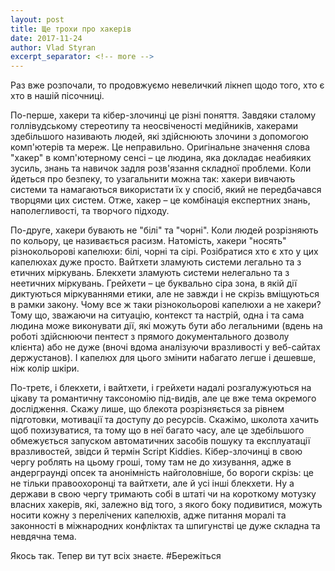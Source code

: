 ```yaml
---
layout: post
title: Ще трохи про хакерів
date: 2017-11-24
author: Vlad Styran
excerpt_separator: <!-- more -->
---
```


Раз вже розпочали, то продовжуємо невеличкий лікнеп щодо того, хто є хто в нашій пісочниці.

По-перше, хакери та кібер-злочинці це різні поняття. Завдяки сталому голлівудському стереотипу та неосвіченості медійників, хакерами здебільшого називають людей, які здійснюють злочини з допомогою комп'ютерів та мереж. Це неправильно. Оригінальне значення слова "хакер" в комп'ютерному сенсі – це людина, яка докладає неабияких зусиль, знань та навичок задля розв'язання складної проблеми. Коли йдеться про безпеку, то узагальнити можна так: хакери вивчають системи та намагаються використати їх у спосіб, який не передбачався творцями цих систем. Отже, хакер – це комбінація експертних знань, наполегливості, та творчого підходу.
<!-- more -->

По-друге, хакери бувають не "білі" та "чорні". Коли людей розрізняють по кольору, це називається расизм. Натомість, хакери "носять" різнокольорові капелюхи: білі, чорні та сірі. Розібратися хто є хто у цих капелюхах дуже просто. Вайтхети зламують системи легально та з етичних міркувань. Блекхети зламують системи нелегально та з неетичних міркувань. Грейхети – це буквально сіра зона, в якій дії диктуються міркуваннями етики, але не завжди і не скрізь вміщуються в рамки закону. Чому все ж таки різнокольорові капелюхи а не хакери? Тому що, зважаючи на ситуацію, контекст та настрій, одна і та сама людина може виконувати дії, які можуть бути або легальними (вдень на роботі здійснюючи пентест з прямого документального дозволу клієнта) або не дуже (вночі вдома аналізуючи вразливості у веб-сайтах держустанов). І капелюх для цього змінити набагато легше і дешевше, ніж колір шкіри.

По-третє, і блекхети, і вайтхети, і грейхети надалі розгалужуються на цікаву та романтичну таксономію під-видів, але це вже тема окремого дослідження. Скажу лише, що блекота розрізняється за рівнем підготовки, мотивації та доступу до ресурсів. Скажімо, школота хачить щоб похизуватися, та тому що в неї багато часу, але це здебільшого обмежується запуском автоматичних засобів пошуку та експлуатації вразливостей, звідси й термін Script Kiddies. Кібер-злочинці в свою чергу роблять на цьому гроші, тому там не до хизування, адже в андерграунді опсек та анонімність найголовніше, бо вороги скрізь: це не тільки правоохоронці та вайтхети, але й усі інші блекхети. Ну а держави в свою чергу тримають собі в штаті чи на короткому мотузку власних хакерів, які, залежно від того, з якого боку подивитися, можуть носити кожну з перелічених капелюхів, адже питання моралі та законності в міжнародних конфліктах та шпигунстві це дуже складна та невдячна тема.

Якось так. Тепер ви тут всіх знаєте. #Бережіться